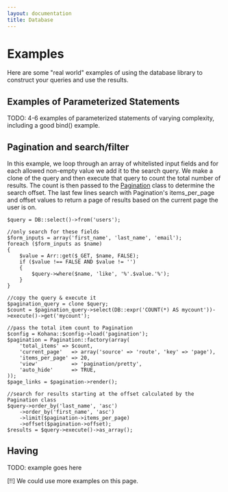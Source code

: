 ```yaml
---
layout: documentation
title: Database
---
```

# Examples

Here are some "real world" examples of using the database library to construct your queries and use the results.

## Examples of Parameterized Statements

TODO: 4-6 examples of parameterized statements of varying complexity, including a good bind() example.

## Pagination and search/filter

In this example, we loop through an array of whitelisted input fields and for each allowed non-empty value we add it to the search query. We make a clone of the query and then execute that query to count the total number of results. The count is then passed to the [Pagination](/documentation/database/../pagination) class to determine the search offset. The last few lines search with Pagination's items_per_page and offset values to return a page of results based on the current page the user is on.

	$query = DB::select()->from('users');
	
	//only search for these fields
	$form_inputs = array('first_name', 'last_name', 'email');
	foreach ($form_inputs as $name) 
	{
		$value = Arr::get($_GET, $name, FALSE);
		if ($value !== FALSE AND $value != '')
		{
			$query->where($name, 'like', '%'.$value.'%');
		}
	}
	
	//copy the query & execute it
	$pagination_query = clone $query;
	$count = $pagination_query->select(DB::expr('COUNT(*) AS mycount'))->execute()->get('mycount');
	
	//pass the total item count to Pagination
	$config = Kohana::$config->load('pagination');
	$pagination = Pagination::factory(array(
		'total_items' => $count,
		'current_page'   => array('source' => 'route', 'key' => 'page'), 
		'items_per_page' => 20,
		'view'           => 'pagination/pretty',
		'auto_hide'      => TRUE,
	));
	$page_links = $pagination->render();
	
	//search for results starting at the offset calculated by the Pagination class
	$query->order_by('last_name', 'asc')
		->order_by('first_name', 'asc')
		->limit($pagination->items_per_page)
		->offset($pagination->offset);
	$results = $query->execute()->as_array();

## Having

TODO: example goes here

[!!]  We could use more examples on this page. 
